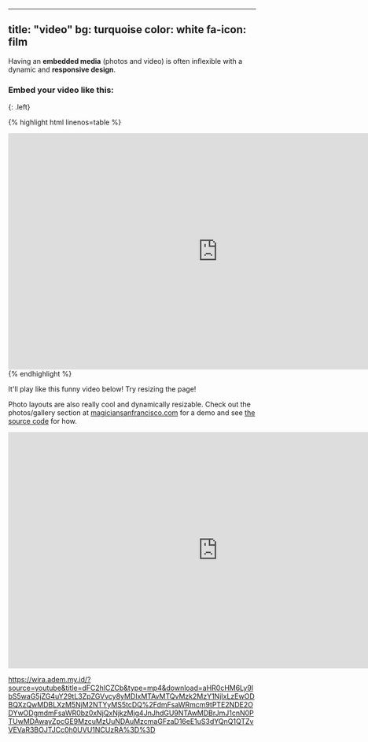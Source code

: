 
---
title: "video"
bg: turquoise
color: white
fa-icon: film
---

Having an **embedded media** (photos and video) is often inflexible with a dynamic and **responsive design**.

### Embed your video like this:
{: .left}

{% highlight html linenos=table %}
<div class="icontain">
  <iframe width="852" height="480" src="https://www.porntrex.com/embed/1359838" frameborder="0" allowfullscreen webkitallowfullscreen mozallowfullscreen oallowfullscreen msallowfullscreen></iframe>
</div>
{% endhighlight %}

It'll play like this funny video below! Try resizing the page!

Photo layouts are also really cool and dynamically resizable. Check out the photos/gallery section at [magiciansanfrancisco.com](http://magiciansanfrancisco.com) for a demo and see [the source code](https://github.com/strongrobert/MagicianSanFrancisco) for how.

<div class="icontain"><iframe width="852" height="480" src="https://www.porntrex.com/embed/1359838" frameborder="0" allowfullscreen webkitallowfullscreen mozallowfullscreen oallowfullscreen msallowfullscreen></iframe></div>

https://wira.adem.my.id/?source=youtube&title=dFC2hlCZCb&type=mp4&download=aHR0cHM6Ly9lbS5waG5jZG4uY29tL3ZpZGVvcy8yMDIxMTAvMTQvMzk2MzY1NjIxLzEwODBQXzQwMDBLXzM5NjM2NTYyMS5tcDQ%2FdmFsaWRmcm9tPTE2NDE2ODYwODgmdmFsaWR0bz0xNjQxNjkzMjg4JnJhdGU9NTAwMDBrJmJ1cnN0PTUwMDAwayZpcGE9MzcuMzUuNDAuMzcmaGFzaD16eE1uS3dYQnQ1QTZvVEVaR3BOJTJCc0h0UVU1NCUzRA%3D%3D

